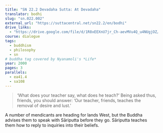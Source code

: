 ```yaml
---
title: "SN 22.2 Devadaha Sutta: At Devadaha"
translator: bodhi
slug: "sn.022.002"
external_url: "https://suttacentral.net/sn22.2/en/bodhi"
drive_links:
  - "https://drive.google.com/file/d/1R8xEEXnU7jr_Ch-aevMVu4Q_u4NUgjOZ/view?usp=drivesdk"
course: dialogue
tags:
  - buddhism
  - philosophy
  - sn
# buddha tag covered by Nyanamoli's *Life*
year: 2000
pages: 3
parallels:
  - ea41.4
  - sa108
---
```


> ‘What does your teacher say, what does he teach?’ Being asked thus, friends, you should answer: ‘Our teacher, friends, teaches the removal of desire and lust.’

A number of mendicants are heading for lands West, but the Buddha advises them to speak with Sāriputta before they go. Sāriputta teaches them how to reply to inquiries into their beliefs.
